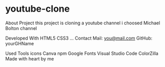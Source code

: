 # youtube-clone

About Project
this project is cloning a youtube channel
i choosed Michael Bolton channel

Developed With
HTML5
CSS3
...
Contact
Mail: you@mail.com
GitHub: yourGHName

Used Tools
icons
Canva
npm
Google Fonts
Visual Studio Code
ColorZilla
Made with heart by me
